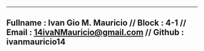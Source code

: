 ---------------------------------
Fullname : Ivan Gio M. Mauricio //
Block : 4-1 //
Email : 14ivaNMauricio@gmail.com //
Github : ivanmauricio14
---------------------------------
